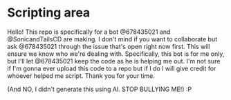 # Scripting area
Hello! This repo is specifically for a bot @678435021 and @SonicandTailsCD are making.
I don't mind if you want to collaborate but ask @678435021 through the issue that's open right now first. This will ensure we know who we're dealing with.
Specifically, this bot is for me only, but I'll let @678435021 keep the code as he is helping me out.
I'm not sure if I'm gonna ever upload this code to a repo but if I do I will give credit for whoever helped me script.
Thank you for your time.

(And NO, I didn't generate this using AI. STOP BULLYING ME!) :P
